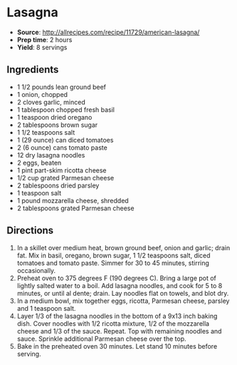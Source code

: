 # Lasagna
 * **Source**: http://allrecipes.com/recipe/11729/american-lasagna/
 * **Prep time**: 2 hours
 * **Yield**: 8 servings

## Ingredients
 * 1 1/2 pounds lean ground beef
 * 1 onion, chopped
 * 2 cloves garlic, minced
 * 1 tablespoon chopped fresh basil
 * 1 teaspoon dried oregano
 * 2 tablespoons brown sugar
 * 1 1/2 teaspoons salt
 * 1 (29 ounce) can diced tomatoes
 * 2 (6 ounce) cans tomato paste
 * 12 dry lasagna noodles
 * 2 eggs, beaten
 * 1 pint part-skim ricotta cheese
 * 1/2 cup grated Parmesan cheese
 * 2 tablespoons dried parsley
 * 1 teaspoon salt
 * 1 pound mozzarella cheese, shredded
 * 2 tablespoons grated Parmesan cheese

## Directions
1. In a skillet over medium heat, brown ground beef, onion and garlic; drain fat. Mix in basil, oregano, brown sugar, 1 1/2 teaspoons salt, diced tomatoes and tomato paste. Simmer for 30 to 45 minutes, stirring occasionally.
2. Preheat oven to 375 degrees F (190 degrees C). Bring a large pot of lightly salted water to a boil. Add lasagna noodles, and cook for 5 to 8 minutes, or until al dente; drain. Lay noodles flat on towels, and blot dry.
3. In a medium bowl, mix together eggs, ricotta, Parmesan cheese, parsley and 1 teaspoon salt.
4. Layer 1/3 of the lasagna noodles in the bottom of a 9x13 inch baking dish. Cover noodles with 1/2 ricotta mixture, 1/2 of the mozzarella cheese and 1/3 of the sauce. Repeat. Top with remaining noodles and sauce. Sprinkle additional Parmesan cheese over the top.
5. Bake in the preheated oven 30 minutes. Let stand 10 minutes before serving.

